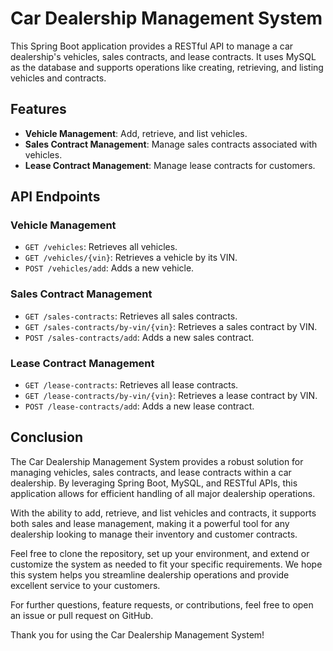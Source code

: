 # Car Dealership Management System

This Spring Boot application provides a RESTful API to manage a car dealership's vehicles, sales contracts, and lease contracts. It uses MySQL as the database and supports operations like creating, retrieving, and listing vehicles and contracts.

## Features
- **Vehicle Management**: Add, retrieve, and list vehicles.
- **Sales Contract Management**: Manage sales contracts associated with vehicles.
- **Lease Contract Management**: Manage lease contracts for customers.

## API Endpoints

### Vehicle Management
- `GET /vehicles`: Retrieves all vehicles.
- `GET /vehicles/{vin}`: Retrieves a vehicle by its VIN.
- `POST /vehicles/add`: Adds a new vehicle.

### Sales Contract Management
- `GET /sales-contracts`: Retrieves all sales contracts.
- `GET /sales-contracts/by-vin/{vin}`: Retrieves a sales contract by VIN.
- `POST /sales-contracts/add`: Adds a new sales contract.

### Lease Contract Management
- `GET /lease-contracts`: Retrieves all lease contracts.
- `GET /lease-contracts/by-vin/{vin}`: Retrieves a lease contract by VIN.
- `POST /lease-contracts/add`: Adds a new lease contract.

## Conclusion

The Car Dealership Management System provides a robust solution for managing vehicles, sales contracts, and lease contracts within a car dealership. By leveraging Spring Boot, MySQL, and RESTful APIs, this application allows for efficient handling of all major dealership operations.

With the ability to add, retrieve, and list vehicles and contracts, it supports both sales and lease management, making it a powerful tool for any dealership looking to manage their inventory and customer contracts.

Feel free to clone the repository, set up your environment, and extend or customize the system as needed to fit your specific requirements. We hope this system helps you streamline dealership operations and provide excellent service to your customers.

For further questions, feature requests, or contributions, feel free to open an issue or pull request on GitHub.

Thank you for using the Car Dealership Management System!
